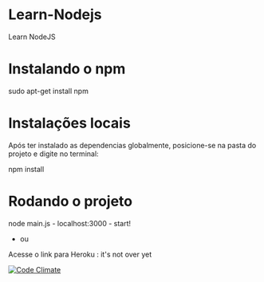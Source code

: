# Learn-Nodejs
Learn NodeJS


# Instalando o npm

sudo apt-get install npm

# Instalações locais

Após ter instalado as dependencias globalmente, posicione-se na pasta do projeto e digite no terminal:

npm install

# Rodando o projeto
node main.js
    - localhost:3000
    - start!

- ou

Acesse o link para Heroku : it's not over yet 

[![Code Climate](https://codeclimate.com/github/jeanvitor06/Learn-Nodejs/badges/gpa.svg)](https://codeclimate.com/github/jeanvitor06/Learn-Nodejs)
